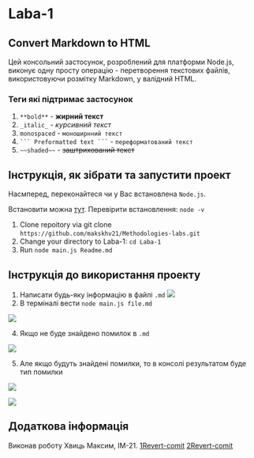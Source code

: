 # Laba-1 
## Convert Markdown to HTML  


Цей консольний застосунок, розроблений для платформи Node.js, виконує одну просту операцію - перетворення текстових файлів, використовуючи розмітку Markdown, у валідний HTML.

### Теги які підтримає застосунок 
1. `**bold**` - **жирний текст** 
2. `_italic_` - _курсивний текст_
3. ``monospaced`` - `моноширнний текст`
4. ` ```
Preformatted text
``` ` - ```переформатований текст```
5. `~~shaded~~` - ~~заштрихований текст~~

## Інструкція, як зібрати та запустити проект
Насмперед, переконайтеся чи у Вас встановлена `Node.js`.

Встановити можна [тут](https://nodejs.org/en). Перевірити встановлення: 
`node -v` 

1. Clone repoitory via git clone `https://github.com/makskhv21/Methodologies-labs.git`
2. Change your directory to Laba-1: `cd Laba-1`
3. Run `node main.js Readme.md`

## Інструкція до використання проекту
1. Написати будь-яку інформацію в файлі `.md`
![](./img/image.png)
2. В терміналі вести `node main.js file.md`

![](./img/image1.png)

4. Якщо не буде знайдено помилок в `.md`

![](./img/image2.png)

5. Але якщо будуть знайдені помилки, то в консолі результатом буде тип помилки

![](./img/image3.png)

![](./img/image4.png)

## Додаткова інформація 
Виконав роботу Хвиць Максим, ІМ-21.
[1Revert-comit](https://github.com/makskhv21/Methodologies-labs/commit/5eec24f1f036b330ba3006dfcc099b6ffa5ea544)
[2Revert-comit](https://github.com/makskhv21/Methodologies-labs/commit/19b26667729674e49e71c01c2a732686aa68c1a0)

